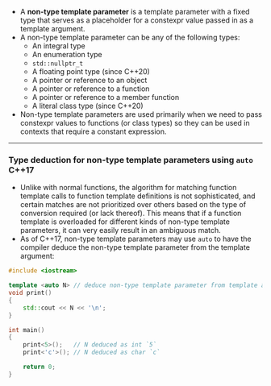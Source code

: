 - A **non-type template parameter** is a template parameter with a fixed type that serves as a placeholder for a constexpr value passed in as a template argument.
- A non-type template parameter can be any of the following types:
	- An integral type
	- An enumeration type
	- `std::nullptr_t`
	- A floating point type (since C++20)
	- A pointer or reference to an object
	- A pointer or reference to a function
	- A pointer or reference to a member function
	- A literal class type (since C++20)
- Non-type template parameters are used primarily when we need to pass constexpr values to functions (or class types) so they can be used in contexts that require a constant expression.

---

### Type deduction for non-type template parameters using `auto` C++17
- Unlike with normal functions, the algorithm for matching function template calls to function template definitions is not sophisticated, and certain matches are not prioritized over others based on the type of conversion required (or lack thereof). This means that if a function template is overloaded for different kinds of non-type template parameters, it can very easily result in an ambiguous match.
- As of C++17, non-type template parameters may use `auto` to have the compiler deduce the non-type template parameter from the template argument:

```cpp
#include <iostream>

template <auto N> // deduce non-type template parameter from template argument
void print()
{
    std::cout << N << '\n';
}

int main()
{
    print<5>();   // N deduced as int `5`
    print<'c'>(); // N deduced as char `c`

    return 0;
}
```